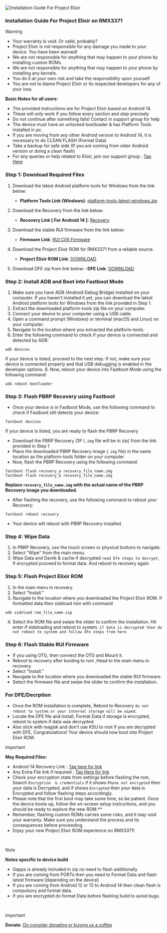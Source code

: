 ![Installation Guide For Project Elixir](https://i.imgur.com/42LxtAl.png)

### Installation Guide For Project Elixir on RMX3371

> [!Warning]
> * Your warranty is void. Or valid, probably?
> * Project Elixir is not responsible for any damage you made to your device. You have been warned!
> * We are not responsible for anything that may happen to your phone by installing custom ROMs.
> * We are not responsible for anything that may happen to your phone by installing any kernels.
> * You do it at your own risk and take the responsibility upon yourself
> * You are not to blame Project Elixir or its respected developers for any of your loss.
>
> **Basic Notes for all users:**  
> * The provided instructions are for Project Elixir based on Android 14.
> * These will only work if you follow every section and step precisely
> * Do not continue after something fails! Contact in support group for help
> * The device must have an unlocked bootloader & has Platform Tools installed in pc.
> * If you are moving from any other Android version to Android 14, it is necessary to do CLEAN FLASH (Format Data)
> * Take a backup for safe side (If you are coming from older Android version or doing a clean flash)
> * For any queries or help related to Elixir, join our support group : [Tap Here](https://telegram.me/Elixir_Discussion)  

### Step 1: Download Required Files
1. Download the latest Android platform tools for Windows from the link below:
   - **Platform Tools Link (Windows)**: [platform-tools-latest-windows.zip](https://dl.google.com/android/repository/platform-tools-latest-windows.zip)

2. Download the Recovery from the link below:
   - **Recovery Link [ For Android 14 ]:** [Recovery](https://www.pling.com/p/2078394/)

3. Download the stable RUI firmware from the link below:
   - **Firmware Link**: [RUI C05 Firmware](https://sourceforge.net/projects/my-builds-404/files/Firmware/fw_rmx3371_a13.zip/download/)

4. Download the Project Elixir ROM for RMX3371 from a reliable source.
   - **Project Elixir ROM Link**: [DOWNLOAD](https://projectelixiros.com/device/RMX3371)

5. Download DFE zip from link below:
   -**DFE Link**: [DOWNLOAD](https://sourceforge.net/projects/my-builds-404/files/dfe/DFE_RMX3371.zip/download)

### Step 2: Install ADB and Boot into Fastboot Mode
1. Make sure you have ADB (Android Debug Bridge) installed on your computer. If you haven't installed it yet, you can download the latest Android platform tools for Windows from the link provided in Step 1.
2. Extract the downloaded platform-tools zip file on your computer.
3. Connect your device to your computer using a USB cable.
4. Open a command prompt (Windows) or terminal (macOS and Linux) on your computer.
5. Navigate to the location where you extracted the platform-tools.
6. Enter the following command to check if your device is connected and detected by ADB:
```
adb devices
```
If your device is listed, proceed to the next step. If not, make sure your device is connected properly and that USB debugging is enabled in the developer options.
8. Now, reboot your device into Fastboot Mode using the following command:
```
adb reboot bootloader
```

### Step 3: Flash PBRP Recovery using Fastboot
- Once your device is in Fastboot Mode, use the following command to check if Fastboot still detects your device:
```
fastboot devices
```
If your device is listed, you are ready to flash the PBRP Recovery
- Download the PBRP Recovery ZIP (`.img` file will be in zip) from the link provided in Step 1
- Place the downloaded PBRP Recovery image (`.img` file) in the same location as the platform-tools folder on your computer
- Now, flash the PBRP Recovery using the following command:
```
fastboot flash recovery_a recovery_file_name.img
fastboot flash recovery_b recovery_file_name.img
```
**Replace `recovery_file_name.img` with the actual name of the PBRP Recovery image you downloaded.**
- After flashing the recovery, use the following command to reboot your Recovery:
```
fastboot reboot recovery
```
- Your device will reboot with PBRP Recovery installed.

### Step 4: Wipe Data
1. In PBRP Recovery, use the touch screen or physical buttons to navigate.
2. Select "Wipe" from the main menu.
3. Wipe Data and Davlik & cache if decrypted `read Dfe steps to decrypt`, If encrypted proceed to format data. And reboot to recovery again.

### Step 5: Flash Project Elixir ROM
1. In the main menu in recovery.
2. Select "Install."
3. Navigate to the location where you downloaded the Project Elixir ROM. If formatted data then sideload rom with command
```
adb sideload rom_file_name.zip
```
4. Select the ROM file and swipe the slider to confirm the installation. Hit enter if sideloading and reboot to system. `if data is decrypted then do not reboot to system and follow dfe steps from here`

### Step 6: Flash Stable RUI Firmware
- If you using OTG, then connect the OTG and Mount it.
- Reboot to recovery after booting to rom ,Head to the main menu in recovery.
- Select "Install."
- Navigate to the location where you downloaded the stable RUI firmware.
- Select the firmware file and swipe the slider to confirm the installation.

### For DFE/Decrption
- Once the ROM installation is complete, Reboot to Recovery `do not reboot to system or your internal storage will be wiped`.
- Locate the DFE file and install, Format Data if storage is encrypted, reboot to system if data was decrypted.
- Also stick with magisk and don't use KSU to root if you are decrypted with DFE, Congratulations! Your device should now boot into Project Elixir ROM.

> [!Important]
> **May Required Files:**
> - Android 14 Recovery Link : [Tap here for link](https://projectelixiros.com/download)
> - Any Extra File link if required : [Tap Here for link](https://sourceforge.net/projects/project-elixir/files/fourteen)
> - Check your encryption state from settings before flashing the rom, Search `Encryption  & credentials` if it shows `Phone not encrypted` then your data is Decrypted, and if shows `Encrypted` then your data is Encrypted and follow flashing steps accordingly.
> - Please note that the first boot may take some time, so be patient. Once the device boots up, follow the on-screen setup instructions, and you should be ready to explore the new ROM.**
> - Remember, flashing custom ROMs carries some risks, and it may void your warranty. Make sure you understand the process and its consequences before proceeding.
> - Enjoy your new Project Elixir ROM experience on RMX3371!

<br>

> [!Note] 
> **Notes specific to device build**
> * Gapps is already included in zip no need to flash additionally
> * If you are coming from PORTs then you need to Format Data and flash latest firmware [depending on the device]
> * If you are coming from Android 12 or 13 to Android 14 then clean flash is compulsory and format data.
> * If you are encrypted do format Data before flashing build to avoid bugs.

<br>

> [!Important]
> **Donate**: [Do consider donating or buying us a coffee](https://projectelixiros.com/donate)
